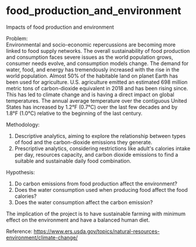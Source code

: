 # food_production_and_environment
Impacts of food production and environment

Problem:  
Environmental and socio-economic repercussions are becoming more linked to food supply networks. The overall sustainability of food production and consumption faces severe issues as the world population grows, consumer needs evolve, and consumption models change.
The demand for water, food, and energy has tremendously increased with the rise in the world population. Almost 50% of the habitable land on planet Earth has been used for agriculture. U.S. agriculture emitted an estimated 698 million metric tons of carbon-dioxide equivalent in 2018 and has been rising since. This has led to climate change and is having a direct impact on global temperatures. The annual average temperature over the contiguous United States has increased by 1.2°F (0.7°C) over the last few decades and by 1.8°F (1.0°C) relative to the beginning of the last century. 

Methodology: 
1. Descriptive analytics, aiming to explore the relationship between types of food and the carbon-dioxide emissions they generate. 
2. Prescriptive analytics, considering restrictions like adult's calories intake per day, resources capacity, and carbon dioxide emissions to find a suitable and sustainable daily food combination. 

Hypothesis:  
1.	Do carbon emissions from food production affect the environment?
2.	Does the water consumption used when producing food affect the food calories?
3.	Does the water consumption affect the carbon emission?

The implication of the project is to have sustainable farming with minimum effect on the environment and have a balanced human diet. 

Reference: 
https://www.ers.usda.gov/topics/natural-resources-environment/climate-change/ 
